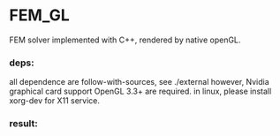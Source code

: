 # FEM_GL
FEM solver implemented with C++, rendered by native openGL.
### deps:
all dependence are follow-with-sources, see ./external 
however, Nvidia graphical card support OpenGL 3.3+ are required.
in linux, please install xorg-dev for X11 service.
### result:
